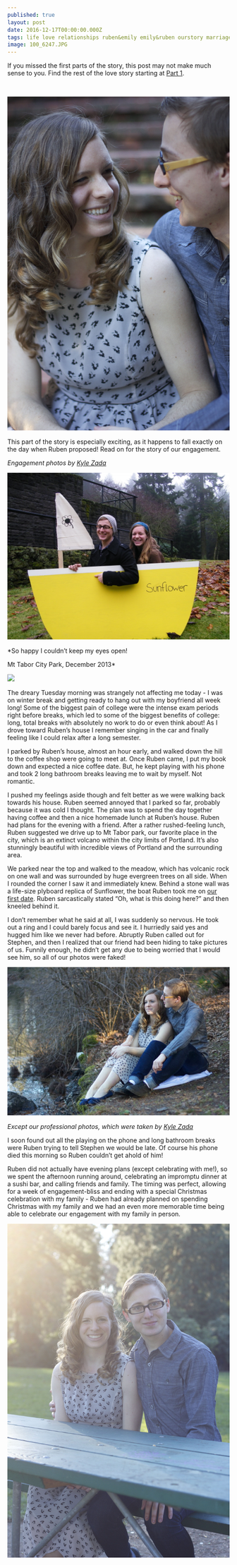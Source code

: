 ```yaml
---
published: true
layout: post
date: 2016-12-17T00:00:00.000Z
tags: life love relationships ruben&emily emily&ruben ourstory marriage lifestyle engagement
image: 100_6247.JPG
---
```



If you missed the first parts of the story, this post may not make much sense to you. Find the rest of the love story starting at [Part 1](http://edibleem.com/how-he-unintentionally-had-me-hooked).


<br>


![close_up.jpg](/content/close_up.jpg)


This part of the story is especially exciting, as it happens to fall exactly on the day when Ruben proposed! Read on for the story of our engagement. 


*Engagement photos by [Kyle Zada](http://kylezada.wix.com/kz-photography#!)*


![100_6247.JPG](/content/100_6247.JPG)


*So happy I couldn’t keep my eyes open! 

Mt Tabor City Park, December 2013*


<a href="//www.pinterest.com/pin/create/button/" data-pin-do="buttonBookmark"  data-pin-color="red"><img src="//assets.pinterest.com/images/pidgets/pinit_fg_en_rect_red_20.png" /></a>

<!-- Please call pinit.js only once per page -->

<script type="text/javascript" async defer src="//assets.pinterest.com/js/pinit.js"></script>


The dreary Tuesday morning was strangely not affecting me today - I was on winter break and getting ready to hang out with my boyfriend all week long! Some of the biggest pain of college were the intense exam periods right before breaks, which led to some of the biggest benefits of college: long, total breaks with absolutely no work to do or even think about! As I drove toward Ruben’s house I remember singing in the car and finally feeling like I could relax after a long semester. 


I parked by Ruben’s house, almost an hour early, and walked down the hill to the coffee shop were going to meet at. Once Ruben came, I put my book down and expected a nice coffee date. But, he kept playing with his phone and took 2 long bathroom breaks leaving me to wait by myself. Not romantic. 


I pushed my feelings aside though and felt better as we were walking back towards his house. Ruben seemed annoyed that I parked so far, probably because it was cold I thought. The plan was to spend the day together having coffee and then a nice homemade lunch at Ruben’s house. Ruben had plans for the evening with a friend. After a rather rushed-feeling lunch, Ruben suggested we drive up to Mt Tabor park, our favorite place in the city, which is an extinct volcano within the city limits of Portland. It’s also stunningly beautiful with incredible views of Portland and the surrounding area. 


We parked near the top and walked to the meadow, which has volcanic rock on one wall and was surrounded by huge evergreen trees on all side. When I rounded the corner I saw it and immediately knew. Behind a stone wall was a life-size plyboard replica of Sunflower, the boat Ruben took me on [our first date](http://edibleem.com/sunflower). Ruben sarcastically stated “Oh, what is this doing here?” and then kneeled behind it. 


I don’t remember what he said at all, I was suddenly so nervous. He took out a ring and I could barely focus and see it. I hurriedly said yes and hugged him like we never had before. Abruptly Ruben called out for Stephen, and then I realized that our friend had been hiding to take pictures of us. Funnily enough, he didn’t get any due to being worried that I would see him, so all of our photos were faked! 


![no_eye_contact.jpg](/content/no_eye_contact.jpg)


*Except our professional photos, which were taken by [Kyle Zada](http://kylezada.wix.com/kz-photography#!)*


I soon found out all the playing on the phone and long bathroom breaks were Ruben trying to tell Stephen we would be late. Of course his phone died this morning so Ruben couldn’t get ahold of him!


Ruben did not actually have evening plans (except celebrating with me!), so we spent the afternoon running around, celebrating an impromptu dinner at a sushi bar, and calling friends and family. The timing was perfect, allowing for a week of engagement-bliss and ending with a special Christmas celebration with my family - Ruben had already planned on spending Christmas with my family and we had an even more memorable time being able to celebrate our engagement with my family in person. 

![picnic_bench.jpg](/content/picnic_bench.jpg)

